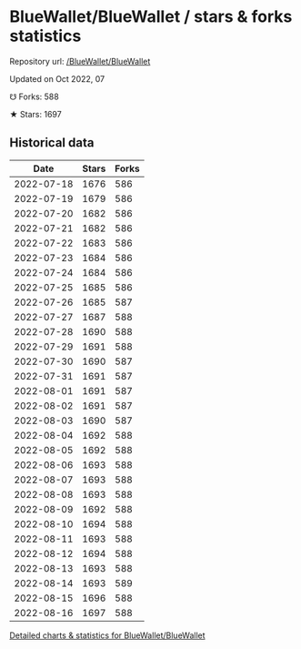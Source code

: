# BlueWallet/BlueWallet / stars & forks statistics

Repository url: [/BlueWallet/BlueWallet](https://github.com/BlueWallet/BlueWallet)

Updated on Oct 2022, 07

☋ Forks: 588

★ Stars: 1697

## Historical data
| Date | Stars | Forks |
|------|-------|-------|
| 2022-07-18 | 1676 | 586 | 
| 2022-07-19 | 1679 | 586 | 
| 2022-07-20 | 1682 | 586 | 
| 2022-07-21 | 1682 | 586 | 
| 2022-07-22 | 1683 | 586 | 
| 2022-07-23 | 1684 | 586 | 
| 2022-07-24 | 1684 | 586 | 
| 2022-07-25 | 1685 | 586 | 
| 2022-07-26 | 1685 | 587 | 
| 2022-07-27 | 1687 | 588 | 
| 2022-07-28 | 1690 | 588 | 
| 2022-07-29 | 1691 | 588 | 
| 2022-07-30 | 1690 | 587 | 
| 2022-07-31 | 1691 | 587 | 
| 2022-08-01 | 1691 | 587 | 
| 2022-08-02 | 1691 | 587 | 
| 2022-08-03 | 1690 | 587 | 
| 2022-08-04 | 1692 | 588 | 
| 2022-08-05 | 1692 | 588 | 
| 2022-08-06 | 1693 | 588 | 
| 2022-08-07 | 1693 | 588 | 
| 2022-08-08 | 1693 | 588 | 
| 2022-08-09 | 1692 | 588 | 
| 2022-08-10 | 1694 | 588 | 
| 2022-08-11 | 1693 | 588 | 
| 2022-08-12 | 1694 | 588 | 
| 2022-08-13 | 1693 | 588 | 
| 2022-08-14 | 1693 | 589 | 
| 2022-08-15 | 1696 | 588 | 
| 2022-08-16 | 1697 | 588 | 


[Detailed charts & statistics for BlueWallet/BlueWallet](https://reviewgithub.com/rep/BlueWallet/BlueWallet)
